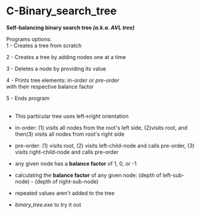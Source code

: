 # C-Binary_search_tree 
 
<strong>Self-balancing binary search tree <em>(a.k.a. AVL tree)</em></strong> <br>
 
Programs options:<br>
1 - Creates a tree from scratch <br>

2 - Creates a tree by adding nodes one at a time <br>

3 - Deletes a node by providing its value <br>
 
4 - Prints tree elements: <em>in-order</em> or <em>pre-order</em> <br> with their respective balance factor
 
5 - Ends program <br><br>

- This particular tree uses left->right orientation

- in-order: (1) visits all nodes from the root's left side, (2)visits root, and then(3) visits all nodes from root's right side <br>

- pre-order: (1) visits root, (2) visits left-child-node and calls pre-order, (3) visits right-child-node and calls pre-order <br>

- any given node has a <strong>balance factor</strong> of 1, 0, or -1

- calculating the <strong>balance factor</strong> of any given node: (depth of left-sub-node) - (depth of right-sub-node)

- repeated values aren't added to the tree

- <em>binary_tree.exe </em> to try it out
